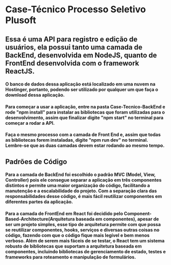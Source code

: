# Case-Técnico Processo Seletivo Plusoft

## Essa é uma API para registro e edição de usuários, ela possui tanto uma camada de BackEnd, desenvolvida em NodeJS, quanto de FrontEnd desenvolvida com o framework ReactJS.

#### O banco de dados dessa aplicação está localizado em uma nuvem na Hostinger, portanto, podendo ser utilizado por qualquer um que faça o download dessa aplicação.
#### Para começar a usar a aplicação, entre na pasta Case-Tecnico-BackEnd e rode "npm install" para instalar as bibliotecas que foram utilizadas para o desenvolvimento, assim que finalizar digite "npm start" no terminal para começar a rodar a API.
#### Faça o mesmo processo com a camada de Front End e, assim que todas as bibliotecas forem instaladas, digite "npm run dev" no terminal. Lembre-se que as duas camadas devem estar rodando ao mesmo tempo.

## Padrões de Código

#### Para a camada de BackEnd foi escolhido o padrão MVC (Model, View, Controller) pois ele consegue separar a aplicação em três componentes distintos e permite uma maior organização do código, facilitando a manutenção e a escalabilidade do projeto. Com a separação clara das responsabilidades desse código, é mais fácil reutilizar componentes em diferentes partes da aplicação.

#### Para a camada de FrontEnd em React foi decidido pelo Component-Based-Architecture(Arquitetura baseada em componentes), apesar de ser um projeto simples, esse tipo de arquitetura permite com que possa se reutilizar componentes, hooks, serviços e diversas outras coisas no código, fazendo com que o código fique mais legível e bem menos verboso. Além de serem mais fáceis de se testar, o React tem um sistema robusto de bibliotecas que suportam a arquitetura baseada em componentes, incluindo bibliotecas de gerenciamento de estado, testes e frameworks para roteamento e manipulação de formulários. 
